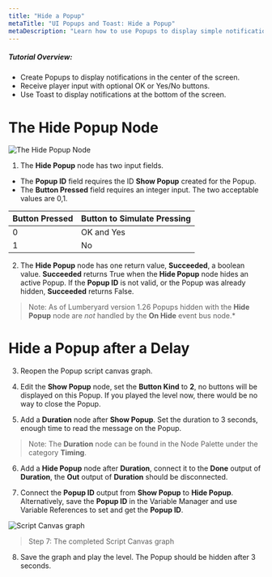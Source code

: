 ```yaml
---
title: "Hide a Popup"
metaTitle: "UI Popups and Toast: Hide a Popup"
metaDescription: "Learn how to use Popups to display simple notifications in the center of the screen with optional, OK or Yes/No buttons. Use Toast to display notifications at the bottom of the screen."
---
```


##### Tutorial Overview:
 -  Create Popups to display notifications in the center of the screen.
 -  Receive player input with optional OK or Yes/No buttons.
 -  Use Toast to display notifications at the bottom of the screen.

# The Hide Popup Node

![The Hide Popup Node](/images/01/popups-06.png "The Hide Popup Node")

1. The **Hide Popup** node has two input fields.

- The **Popup ID** field requires the ID **Show Popup** created for the Popup.
- The **Button Pressed** field requires an integer input. The two acceptable values are 0,1.

|Button Pressed|Button to Simulate Pressing|
|----|----|
|0|OK and Yes|
|1|No|

2. The **Hide Popup** node has one return value, **Succeeded**, a boolean value. **Succeeded** returns True when the **Hide Popup** node hides an active Popup. If the **Popup ID** is not valid, or the Popup was already hidden, **Succeeded** returns False.

>Note: As of Lumberyard version 1.26 Popups hidden with the **Hide Popup** node are *not* handled by the **On Hide** event bus node.*

# Hide a Popup after a Delay

3. Reopen the Popup script canvas graph.

4. Edit the **Show Popup** node, set the **Button Kind** to **2**, no buttons will be displayed on this Popup. If you played the level now, there would be no way to close the Popup.

5. Add a **Duration** node after **Show Popup**. Set the duration to 3 seconds, enough time to read the message on the Popup.

>Note: The **Duration** node can be found in the Node Palette under the category **Timing**.

6. Add a **Hide Popup** node after **Duration**, connect it to the **Done** output of **Duration**, the **Out** output of **Duration** should be disconnected.

7. Connect the **Popup ID** output from **Show Popup** to **Hide Popup**. Alternatively, save the **Popup ID** in the Variable Manager and use Variable References to set and get the **Popup ID**.

![Script Canvas graph](/images/01/popups-07.png)

> Step 7: The completed Script Canvas graph

8. Save the graph and play the level. The Popup should be hidden after 3 seconds.
